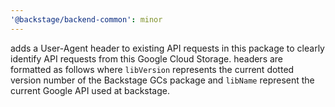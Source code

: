 ```yaml
---
'@backstage/backend-common': minor
---
```


adds a User-Agent header to existing API requests in this package to clearly identify API requests from this Google Cloud Storage. headers are formatted as follows where `libVersion` represents the current dotted version number of the Backstage GCs package and `libName` represent the current Google API used at backstage.
